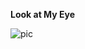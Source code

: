 **Look at My Eye**

![pic](https://raw.githubusercontent.com/psycholsc/psycholsc.github.io/master/assets/7a7e751ed21b0ef40516680dd1c451da80cb3e27.jpg)
